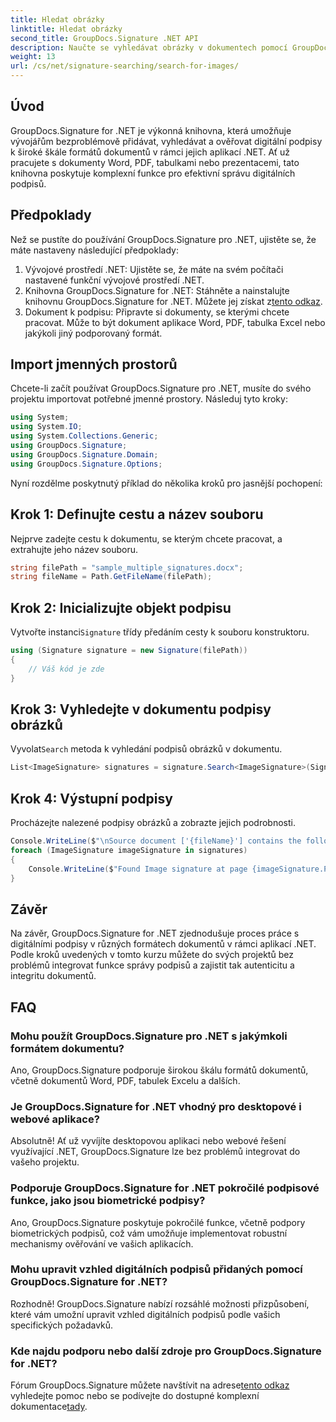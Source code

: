 ```yaml
---
title: Hledat obrázky
linktitle: Hledat obrázky
second_title: GroupDocs.Signature .NET API
description: Naučte se vyhledávat obrázky v dokumentech pomocí GroupDocs.Signature for .NET. Bez námahy vylepšete zabezpečení a integritu dokumentů.
weight: 13
url: /cs/net/signature-searching/search-for-images/
---
```

## Úvod
GroupDocs.Signature for .NET je výkonná knihovna, která umožňuje vývojářům bezproblémově přidávat, vyhledávat a ověřovat digitální podpisy k široké škále formátů dokumentů v rámci jejich aplikací .NET. Ať už pracujete s dokumenty Word, PDF, tabulkami nebo prezentacemi, tato knihovna poskytuje komplexní funkce pro efektivní správu digitálních podpisů.
## Předpoklady
Než se pustíte do používání GroupDocs.Signature pro .NET, ujistěte se, že máte nastaveny následující předpoklady:
1. Vývojové prostředí .NET: Ujistěte se, že máte na svém počítači nastavené funkční vývojové prostředí .NET.
2. Knihovna GroupDocs.Signature for .NET: Stáhněte a nainstalujte knihovnu GroupDocs.Signature for .NET. Můžete jej získat z[tento odkaz](https://releases.groupdocs.com/signature/net/).
3. Dokument k podpisu: Připravte si dokumenty, se kterými chcete pracovat. Může to být dokument aplikace Word, PDF, tabulka Excel nebo jakýkoli jiný podporovaný formát.

## Import jmenných prostorů
Chcete-li začít používat GroupDocs.Signature pro .NET, musíte do svého projektu importovat potřebné jmenné prostory. Následuj tyto kroky:

```csharp
using System;
using System.IO;
using System.Collections.Generic;
using GroupDocs.Signature;
using GroupDocs.Signature.Domain;
using GroupDocs.Signature.Options;
```

Nyní rozdělme poskytnutý příklad do několika kroků pro jasnější pochopení:
## Krok 1: Definujte cestu a název souboru
Nejprve zadejte cestu k dokumentu, se kterým chcete pracovat, a extrahujte jeho název souboru.
```csharp
string filePath = "sample_multiple_signatures.docx";
string fileName = Path.GetFileName(filePath);
```
## Krok 2: Inicializujte objekt podpisu
 Vytvořte instanci`Signature` třídy předáním cesty k souboru konstruktoru.
```csharp
using (Signature signature = new Signature(filePath))
{
    // Váš kód je zde
}
```
## Krok 3: Vyhledejte v dokumentu podpisy obrázků
 Vyvolat`Search` metoda k vyhledání podpisů obrázků v dokumentu.
```csharp
List<ImageSignature> signatures = signature.Search<ImageSignature>(SignatureType.Image);
```
## Krok 4: Výstupní podpisy
Procházejte nalezené podpisy obrázků a zobrazte jejich podrobnosti.
```csharp
Console.WriteLine($"\nSource document ['{fileName}'] contains the following image signature(s).");
foreach (ImageSignature imageSignature in signatures)
{
    Console.WriteLine($"Found Image signature at page {imageSignature.PageNumber} and size {imageSignature.Size}.");
}
```

## Závěr
Na závěr, GroupDocs.Signature for .NET zjednodušuje proces práce s digitálními podpisy v různých formátech dokumentů v rámci aplikací .NET. Podle kroků uvedených v tomto kurzu můžete do svých projektů bez problémů integrovat funkce správy podpisů a zajistit tak autenticitu a integritu dokumentů.
## FAQ
### Mohu použít GroupDocs.Signature pro .NET s jakýmkoli formátem dokumentu?
Ano, GroupDocs.Signature podporuje širokou škálu formátů dokumentů, včetně dokumentů Word, PDF, tabulek Excelu a dalších.
### Je GroupDocs.Signature for .NET vhodný pro desktopové i webové aplikace?
Absolutně! Ať už vyvíjíte desktopovou aplikaci nebo webové řešení využívající .NET, GroupDocs.Signature lze bez problémů integrovat do vašeho projektu.
### Podporuje GroupDocs.Signature for .NET pokročilé podpisové funkce, jako jsou biometrické podpisy?
Ano, GroupDocs.Signature poskytuje pokročilé funkce, včetně podpory biometrických podpisů, což vám umožňuje implementovat robustní mechanismy ověřování ve vašich aplikacích.
### Mohu upravit vzhled digitálních podpisů přidaných pomocí GroupDocs.Signature for .NET?
Rozhodně! GroupDocs.Signature nabízí rozsáhlé možnosti přizpůsobení, které vám umožní upravit vzhled digitálních podpisů podle vašich specifických požadavků.
### Kde najdu podporu nebo další zdroje pro GroupDocs.Signature for .NET?
 Fórum GroupDocs.Signature můžete navštívit na adrese[tento odkaz](https://forum.groupdocs.com/c/signature/13) vyhledejte pomoc nebo se podívejte do dostupné komplexní dokumentace[tady](https://tutorials.groupdocs.com/signature/net/).